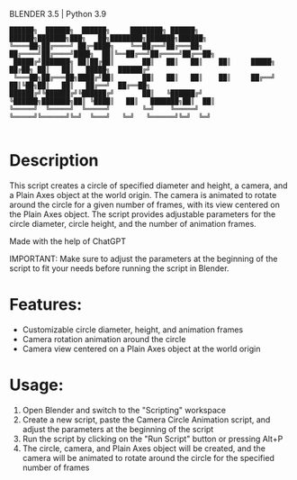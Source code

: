 BLENDER 3.5 | Python 3.9

```
██████╗  ██████╗  ██████╗     ████████╗ ██████╗      ██████╗███████╗███╗   ██╗████████╗███████╗██████╗ 
╚════██╗██╔════╝ ██╔═████╗    ╚══██╔══╝██╔═══██╗    ██╔════╝██╔════╝████╗  ██║╚══██╔══╝██╔════╝██╔══██╗
 █████╔╝███████╗ ██║██╔██║       ██║   ██║   ██║    ██║     █████╗  ██╔██╗ ██║   ██║   █████╗  ██████╔╝
 ╚═══██╗██╔═══██╗████╔╝██║       ██║   ██║   ██║    ██║     ██╔══╝  ██║╚██╗██║   ██║   ██╔══╝  ██╔══██╗
██████╔╝╚██████╔╝╚██████╔╝       ██║   ╚██████╔╝    ╚██████╗███████╗██║ ╚████║   ██║   ███████╗██║  ██║
╚═════╝  ╚═════╝  ╚═════╝        ╚═╝    ╚═════╝      ╚═════╝╚══════╝╚═╝  ╚═══╝   ╚═╝   ╚══════╝╚═╝  ╚═╝
                                                                                                       
```

# Description

This script creates a circle of specified diameter and height, a camera, and a Plain Axes object at the world origin. The camera is animated to rotate around the circle for a given number of frames, with its view centered on the Plain Axes object. The script provides adjustable parameters for the circle diameter, circle height, and the number of animation frames.

Made with the help of ChatGPT

IMPORTANT: Make sure to adjust the parameters at the beginning of the script to fit your needs before running the script in Blender.

# Features:
- Customizable circle diameter, height, and animation frames
- Camera rotation animation around the circle
- Camera view centered on a Plain Axes object at the world origin

# Usage:
1. Open Blender and switch to the "Scripting" workspace
2. Create a new script, paste the Camera Circle Animation script, and adjust the parameters at the beginning of the script
3. Run the script by clicking on the "Run Script" button or pressing Alt+P
4. The circle, camera, and Plain Axes object will be created, and the camera will be animated to rotate around the circle for the specified number of frames


